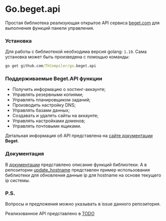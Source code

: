 # Go.beget.api

Простая библиотека реализующая открытое API сервиса [beget.com](https://beget.com/) для выполнения функций панели управления.

### Установка

Для работы с библиотекой необходима версия golang: ```1.19```. Сама установка может быть произведена с помощью команды:

```cmd
go get github.com/ThCompiler/go.beget.api
```

### Поддерживаемые Beget.API функции

* Получить информацию о хостинг-аккаунте;
* Управлять резервными копиями;
* Управлять планировщиком заданий;
* Производить настройку DNS;
* Управлять базами данных;
* Создавать и удалять сайты на аккаунте;
* Управлять настройками доменов;
* Управлять почтовыми ящиками.

Детальная информация об API представлена на [сайте документации](https://beget.com/ru/kb/api/beget-api) **Beget**.

### Документация

В [документации](https://pkg.go.dev/github.com/ThCompiler/go.beget.api) представлено описание функций библиотеки. А в репозитории 
[update_hostname](https://github.com/ThCompiler/update_hostname) представлен пример использования 
библиотеки для обновления данные ip для hostname на основе текущего ip системы.

### P.S.

Вопросы и предложения можно указывать в issue данного репозитория.

Реализованное API представлено в [TODO](./TODO.md)